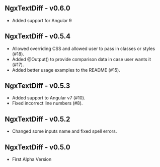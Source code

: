 ## NgxTextDiff - v0.6.0
* Added support for Angular 9

## NgxTextDiff - v0.5.4
* Allowed overriding CSS and allowed user to pass in classes or styles (#18).
* Added @Output() to provide comparison data in case user wants it (#17).
* Added better usage examples to the README (#15).

## NgxTextDiff - v0.5.3
* Added support to Angular v7 (#10).
* Fixed incorrect line numbers (#8).

## NgxTextDiff - v0.5.2
* Changed some inputs name and fixed spell errors.

## NgxTextDiff - v0.5.0
* First Alpha Version
